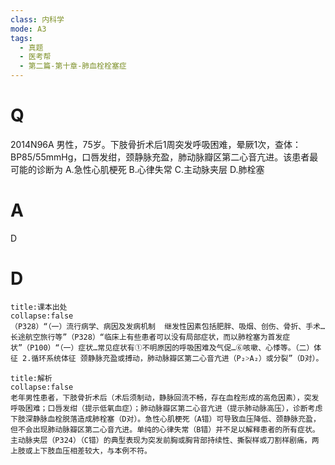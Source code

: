 ```yaml
---
class: 内科学
mode: A3
tags:
  - 真题
  - 医考帮
  - 第二篇-第十章-肺血栓栓塞症
---
```


# Q
2014N96A 男性，75岁。下肢骨折术后1周突发呼吸困难，晕厥1次，查体：BP85/55mmHg，口唇发绀，颈静脉充盈，肺动脉瓣区第二心音亢进。该患者最可能的诊断为
A.急性心肌梗死
B.心律失常
C.主动脉夹层
D.肺栓塞

# A
D
# D
```ad-note
title:课本出处
collapse:false
（P328）“（一）流行病学、病因及发病机制  继发性因素包括肥胖、吸烟、创伤、骨折、手术…长途航空旅行等”（P328）“临床上有些患者可以没有局部症状，而以肺栓塞为首发症状”（P100）“（一）症状…常见症状有①不明原因的呼吸困难及气促…⑥咳嗽、心悸等。（二）体征 2.循环系统体征 颈静脉充盈或搏动，肺动脉瓣区第二心音亢进（P₂˃A₂）或分裂”（D对）。
```

```ad-summary
title:解析
collapse:false
老年男性患者，下肢骨折术后（术后须制动，静脉回流不畅，存在血栓形成的高危因素），突发呼吸困难；口唇发绀（提示低氧血症）；肺动脉瓣区第二心音亢进（提示肺动脉高压），诊断考虑下肢深静脉血栓脱落造成肺栓塞（D对）。急性心肌梗死（A错）可导致血压降低、颈静脉充盈，但不会出现肺动脉瓣区第二心音亢进。单纯的心律失常（B错）并不足以解释患者的所有症状。主动脉夹层（P324）（C错）的典型表现为突发前胸或胸背部持续性、撕裂样或刀割样剧痛，两上肢或上下肢血压相差较大，与本例不符。
```


